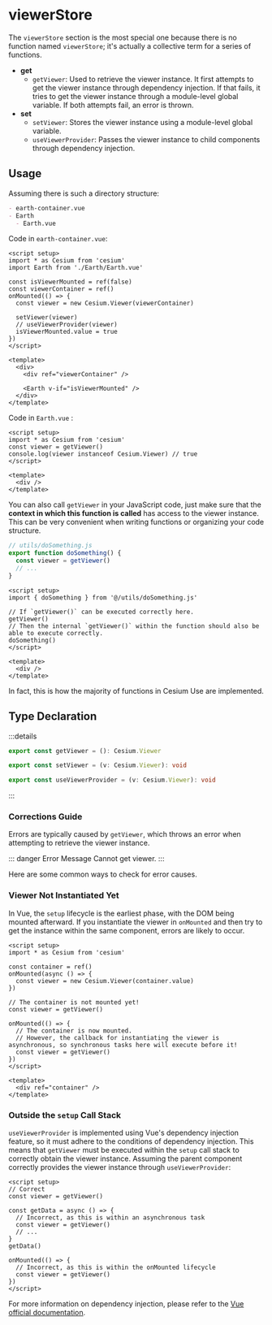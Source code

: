 # viewerStore

The `viewerStore` section is the most special one because there is no function named `viewerStore`; it's actually a collective term for a series of functions.

- **get**
  - `getViewer`: Used to retrieve the viewer instance. It first attempts to get the viewer instance through dependency injection. If that fails, it tries to get the viewer instance through a module-level global variable. If both attempts fail, an error is thrown.
- **set**
  - `setViewer`: Stores the viewer instance using a module-level global variable.
  - `useViewerProvider`: Passes the viewer instance to child components through dependency injection.

## Usage

Assuming there is such a directory structure:

```md
- earth-container.vue
- Earth
  - Earth.vue
```

Code in `earth-container.vue`:

```vue {10,11}
<script setup>
import * as Cesium from 'cesium'
import Earth from './Earth/Earth.vue'

const isViewerMounted = ref(false)
const viewerContainer = ref()
onMounted(() => {
  const viewer = new Cesium.Viewer(viewerContainer)

  setViewer(viewer)
  // useViewerProvider(viewer)
  isViewerMounted.value = true
})
</script>

<template>
  <div>
    <div ref="viewerContainer" />

    <Earth v-if="isViewerMounted" />
  </div>
</template>
```

Code in `Earth.vue` :

```vue {3}
<script setup>
import * as Cesium from 'cesium'
const viewer = getViewer()
console.log(viewer instanceof Cesium.Viewer) // true
</script>

<template>
  <div />
</template>
```

You can also call `getViewer` in your JavaScript code, just make sure that the **context in which this function is called** has access to the viewer instance. This can be very convenient when writing functions or organizing your code structure.

```js
// utils/doSomething.js
export function doSomething() {
  const viewer = getViewer()
  // ...
}
```

```vue
<script setup>
import { doSomething } from '@/utils/doSomething.js'

// If `getViewer()` can be executed correctly here.
getViewer()
// Then the internal `getViewer()` within the function should also be able to execute correctly.
doSomething()
</script>

<template>
  <div />
</template>
```

In fact, this is how the majority of functions in Cesium Use are implemented.

## Type Declaration

:::details

```ts
export const getViewer = (): Cesium.Viewer

export const setViewer = (v: Cesium.Viewer): void

export const useViewerProvider = (v: Cesium.Viewer): void
```

:::

### Corrections Guide

Errors are typically caused by `getViewer`, which throws an error when attempting to retrieve the viewer instance.

::: danger Error Message
Cannot get viewer.
:::

Here are some common ways to check for error causes.

### Viewer Not Instantiated Yet

In Vue, the `setup` lifecycle is the earliest phase, with the DOM being mounted afterward. If you instantiate the viewer in `onMounted` and then try to get the instance within the same component, errors are likely to occur.

```vue {9-10,13-15}
<script setup>
import * as Cesium from 'cesium'

const container = ref()
onMounted(async () => {
  const viewer = new Cesium.Viewer(container.value)
})

// The container is not mounted yet!
const viewer = getViewer()

onMounted(() => {
  // The container is now mounted.
  // However, the callback for instantiating the viewer is asynchronous, so synchronous tasks here will execute before it!
  const viewer = getViewer()
})
</script>

<template>
  <div ref="container" />
</template>
```

### Outside the `setup` Call Stack

`useViewerProvider` is implemented using Vue's dependency injection feature, so it must adhere to the conditions of dependency injection. This means that `getViewer` must be executed within the `setup` call stack to correctly obtain the viewer instance. Assuming the parent component correctly provides the viewer instance through `useViewerProvider`:

```vue
<script setup>
// Correct
const viewer = getViewer()

const getData = async () => {
  // Incorrect, as this is within an asynchronous task
  const viewer = getViewer()
  // ...
}
getData()

onMounted(() => {
  // Incorrect, as this is within the onMounted lifecycle
  const viewer = getViewer()
})
</script>
```

For more information on dependency injection, please refer to the [Vue official documentation](https://cn.vuejs.org/guide/components/provide-inject.html).
